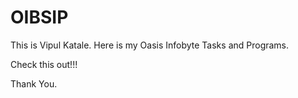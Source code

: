 # OIBSIP

This is Vipul Katale. Here is my Oasis Infobyte Tasks and Programs.

Check this out!!!

Thank You.
